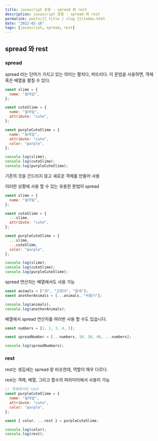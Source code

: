 ```yaml
---
title: javascript 응용 - spread 와 rest
description: javascript 응용 - spread 와 rest
permalink: posts/{{ title | slug }}/index.html
date: "2022-02-16"
tags: [javascript, spread, rest]
---
```


## spread 와 rest

### spread

spread 라는 단어가 가지고 있는 의미는 펼치다, 퍼뜨리다. 이 문법을 사용하면, 객체 혹은 배열을 펼칠 수 있다.

```javascript
const slime = {
  name: "슬라임",
};

const cuteSlime = {
  name: "슬라임",
  attribute: "cute",
};

const purpleCuteSlime = {
  name: "슬라임",
  attribute: "cute",
  color: "purple",
};

console.log(slime);
console.log(cuteSlime);
console.log(purpleCuteSlime);
```

기존의 것을 건드리지 않고 새로운 객체를 만들어 사용

이러한 상황에 사용 할 수 있는 유용한 문법이 spread

```javascript
const slime = {
  name: "슬라임",
};

const cuteSlime = {
  ...slime,
  attribute: "cute",
};

const purpleCuteSlime = {
  ...slime,
  ...cuteSlime,
  color: "purple",
};

console.log(slime);
console.log(cuteSlime);
console.log(purpleCuteSlime);
```

spread 연산자는 배열에서도 사용 가능

```javascript
const animals = ["개", "고양이", "참새"];
const anotherAnimals = [...animals, "비둘기"];

console.log(animals);
console.log(anotherAnimals);
```

배열에서 spread 연산자를 여러번 사용 할 수도 있습니다.

```javascript
const numbers = [1, 2, 3, 4, 5];

const spreadNumber = [...numbers, 10, 20, 40, ...numbers];

console.log(spreadNumbers);
```

### rest

rest는 생김새는 spread 랑 비슷한데, 역할이 매우 다르다.

rest는 객체, 배열, 그리고 함수의 파라미터에서 사용이 가능

```javascript
// 객체에서의 rest
const purpleCuteSlime = {
  name: "슬라임",
  attribute: "cute",
  color: "purple",
};

const { color, ...rest } = purpleCuteSlime;

console.log(color);
console.log(rest);
```

```javascript

```
